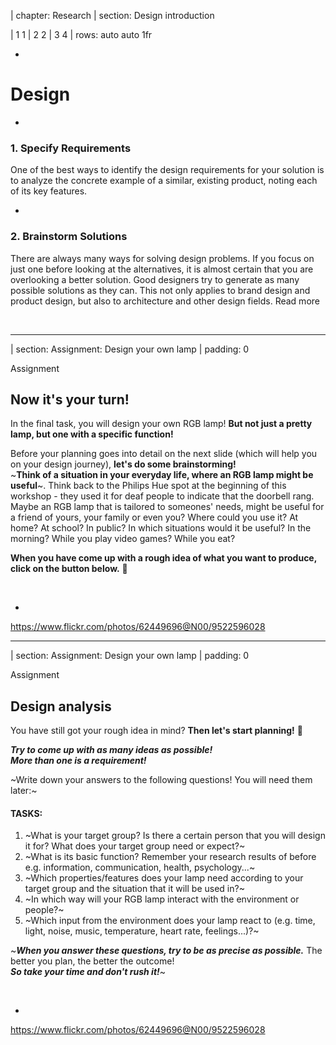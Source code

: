| chapter: Research
| section: Design introduction

| 1 1
| 2 2
| 3 4
| rows: auto auto 1fr

<div class="grid" style="--cols: repeat(6,1fr); --gap: 10px">
  <f-card
    v-for="(c,i) in ['Problem definition','Background research','Design','Engineering','Prototyping','Communication']"
    :background="i == 2 ? 'blue' :  'var(--transparent)'"
    border="blue"
    :title="c"/>
</div>

-

# Design

-

### 1. Specify Requirements

<!--Design requirements state the important characteristics that your solution must meet to succeed.-->

One of the best ways to identify the design requirements for your solution is to analyze the concrete example of a similar, existing product, noting each of its key features.

-

### 2. Brainstorm Solutions

There are always many ways for solving design problems. If you focus on just one before looking at the alternatives, it is almost certain that you are overlooking a better solution. Good designers try to generate as many possible solutions as they can. This not only applies to brand design and product design, but also to architecture and other design fields. <f-link to="https://www.sciencebuddies.org/science-fair-projects/engineering-design-process/engineering-design-process-steps">Read more</a>


<br>


<f-next-button />

---

| section: Assignment: Design your own lamp
| padding: 0

<section>

<caption>Assignment</caption>

## Now it's your turn!

In the final task, you will design your own RGB lamp! **But not just a pretty lamp, but one with a specific function!**

Before your planning goes into detail on the next slide (which will help you on your design journey), **let's do some brainstorming!** 
<br>
~**Think of a situation in your everyday life, where an RGB lamp might be useful**~. 
Think back to the Philips Hue spot at the beginning of this workshop - they used it for deaf people to indicate that the doorbell rang. Maybe an RGB lamp that is tailored to someones' needs, might be useful for a friend of yours, your family or even you? Where could you use it? At home? At school? In public? In which situations would it be useful? In the morning? While you play video games? While you eat?

**When you have come up with a rough idea of what you want to produce, click on the button below.**  🙂

<br>


<f-next-button />

</section>

-

<f-image src="./imgs/cap2_2.png" />

<f-notes title="Credits">

https://www.flickr.com/photos/62449696@N00/9522596028

</f-notes>

---


| section: Assignment: Design your own lamp
| padding: 0

<section>

<caption>Assignment</caption>

## Design analysis

You have still got your rough idea in mind? **Then let's start planning!** 🙂

***Try to come up with as many ideas as possible! <br> More than one is a requirement!***

~Write down your answers to the following questions! You will need them later:~

#### TASKS:

1. ~What is your target group? Is there a certain person that you will design it for? What does your target group need or expect?~
2. ~What is its basic function? Remember your research results of before e.g. information, communication, health, psychology...~
3. ~Which properties/features does your lamp need according to your target group and the situation that it will be used in?~
4. ~In which way will your RGB lamp interact with the environment or people?~
5. ~Which input from the environment does your lamp react to (e.g. time, light, noise, music, temperature, heart rate, feelings...)?~

~***When you answer these questions, try to be as precise as possible.*** The better you plan, the better the outcome! <br> ***So take your time and don't rush it!***~

<br>


<f-next-button />

</section>

-

<f-image src="./imgs/cap2_2.png" />

<f-notes title="Credits">

https://www.flickr.com/photos/62449696@N00/9522596028

</f-notes>

